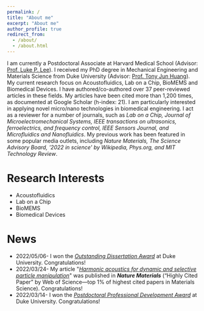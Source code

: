 ```yaml
---
permalink: /
title: "About me"
excerpt: "About me"
author_profile: true
redirect_from: 
  - /about/
  - /about.html
---
```


I am currently a Postdoctoral Associate at Harvard Medical School (Advisor: [Prof. Luke P. Lee](https://connects.catalyst.harvard.edu/Profiles/display/Person/165825)). I received my PhD degree in Mechanical Engineering and Materials Science from Duke University (Advisor: [Prof. Tony Jun Huang](https://acoustofluidics.pratt.duke.edu/people/tony-jun-huang)). My current research focus on Acoustofluidics, Lab on a Chip, BioMEMS and Biomedical Devices. I have authored/co-authored over 37 peer-reviewed articles in these fields. My articles have been cited more than 1,200 times, as documented at Google Scholar (h-index: 21). I am particularly interested in applying novel micro/nano technologies in biomedical engineering. I act as a reviewer for a number of journals, such as _Lab on a Chip, Journal of Microelectromechanical Systems, IEEE transactions on ultrasonics, ferroelectrics, and frequency control, IEEE Sensors Journal, and Microfluidics and Nanofluidics_. My previous work has been featured in some popular media outlets, including _Nature Materials, The Science Advisory Board, '2022 in science' by Wikipedia, Phys.org, and MIT Technology Review_.

Research Interests
======
* Acoustofluidics
* Lab on a Chip
* BioMEMS 
* Biomedical Devices

News
======

* 2022/05/06- I won the [_Outstanding Dissertation Award_](https://pratt.duke.edu/about/news/duke-engineering-celebrates-class-2022) at Duke University. Congratulations!
* 2022/03/24- My article "[_Harmonic acoustics for dynamic and selective particle manipulation_](https://www.nature.com/articles/s41563-022-01210-8)" was published in _**Nature Materials**_ (“Highly Cited Paper” by Web of Science—top 1% of highest cited papers in Materials Science). Congratulations!
* 2022/03/14- I won the [_Postdoctoral Professional Development Award_](https://postdoc.duke.edu/2022-duke-postdoctoral-professional-development-award-winners) at Duke University. Congratulations! 
